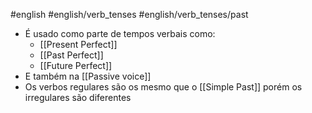 #english #english/verb_tenses #english/verb_tenses/past

- É usado como parte de tempos verbais como:
	- [[Present Perfect]]
	- [[Past Perfect]]
	- [[Future Perfect]]
- E também na [[Passive voice]]
- Os verbos regulares são os mesmo que o [[Simple Past]] porém os irregulares são diferentes